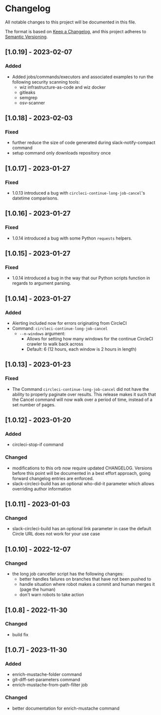 # Changelog
All notable changes to this project will be documented in this file.

The format is based on [Keep a Changelog](https://keepachangelog.com/en/1.0.0/),
and this project adheres to [Semantic Versioning](https://semver.org/spec/v2.0.0.html).

## [1.0.19] - 2023-02-07
### Added
- Added jobs/commands/executors and associated examples to run the following security scanning tools:
  - wiz infrastructure-as-code and wiz docker 
  - gitleaks
  - semgrep
  - osv-scanner

## [1.0.18] - 2023-02-03
### Fixed
  - further reduce the size of code generated during slack-notify-compact command
  - setup command only downloads repository once

## [1.0.17] - 2023-01-27

### Fixed
- 1.0.13 introduced a bug with `circleci-continue-long-job-cancel`'s datetime comparisons.

## [1.0.16] - 2023-01-27

### Fixed
- 1.0.14 introduced a bug with some Python `requests` helpers.

## [1.0.15] - 2023-01-27

### Fixed
- 1.0.14 introduced a bug in the way that our Python scripts function in regards to argument parsing.

## [1.0.14] - 2023-01-27

### Added
- Alerting included now for errors originating from CircleCI
- Command: `circleci-continue-long-job-cancel`
  - `--n-windows` argument:
    - Allows for setting how many windows for the continue CircleCI crawler to walk back across
    - Default: 6 (12 hours, each window is 2 hours in length)

## [1.0.13] - 2023-01-23

### Fixed
- The Command `circleci-continue-long-job-cancel` did not have the ability to properly paginate
  over results. This release makes it such that the Cancel command will now walk over a period of
  time, instead of a set number of pages.

## [1.0.12] - 2023-01-20
### Added
  - circleci-stop-if command

### Changed
  - modifications to this orb now require updated CHANGELOG. Versions before this point will be documented in a best effort approach, going forward changelog entries are enforced.
  - slack-circleci-build has an optional who-did-it parameter which allows overriding author information


## [1.0.11] - 2023-01-03

### Changed
  - slack-circleci-build has an optional link parameter in case the default Circle URL does not work for your use case


## [1.0.10] - 2022-12-07

### Changed
  - the long job canceller script has the following changes:
    - better handles failures on branches that have not been pushed to
    - handle situation where robot makes a commit and human merges it (page the human)
    - don't warn robots to take action

## [1.0.8] - 2022-11-30

### Changed
  - build fix


## [1.0.7] - 2023-11-30
### Added
  - enrich-mustache-folder command
  - git-diff-set-parameters command
  - enrich-mustache-from-path-filter job

### Changed
  - better documentation for enrich-mustache command
